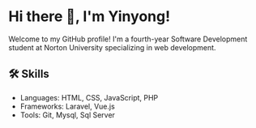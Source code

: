 # Hi there 👋, I'm Yinyong!

Welcome to my GitHub profile! I'm a fourth-year Software Development student at Norton University specializing in web development. 

## 🛠️ Skills
- Languages: HTML, CSS, JavaScript, PHP
- Frameworks: Laravel, Vue.js
- Tools: Git, Mysql, Sql Server


<!--
**YONGkyy/YONGkyy** is a ✨ _special_ ✨ repository because its `README.md` (this file) appears on your GitHub profile.

Here are some ideas to get you started:

- 🔭 I’m currently working on ...
- 🌱 I’m currently learning ...
- 👯 I’m looking to collaborate on ...
- 🤔 I’m looking for help with ...
- 💬 Ask me about ...
- 📫 How to reach me: ...
- 😄 Pronouns: ...
- ⚡ Fun fact: ...
-->
